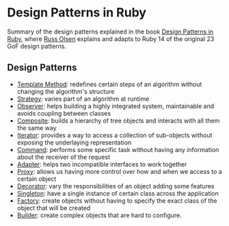 # Design Patterns in Ruby

Summary of the design patterns explained in the book [Design Patterns in Ruby](http://designpatternsinruby.com/), where [Russ Olsen](http://russolsen.com/) explains and adapts to Ruby 14 of the original 23 GoF design patterns.

## Design Patterns

* [Template Method](template_method.md): redefines certain steps of an algorithm without changing the algorithm's structure
* [Strategy](strategy.md): varies part of an algorithm at runtime
* [Observer](observer.md): helps building a highly integrated system, maintainable and avoids coupling between classes
* [Composite](composite.md): builds a hierarchy of tree objects and interacts with all them the same way
* [Iterator](iterator.md): provides a way to access a collection of sub-objects without exposing the underlaying representation
* [Command](command.md): performs some specific task without having any information about the receiver of the request
* [Adapter](adapter.md): helps two incompatible interfaces to work together
* [Proxy](proxy.md): allows us having more control over how and when we access to a certain object
* [Decorator](decorator.md): vary the responsibilities of an object adding some features
* [Singleton](singleton.md): have a single instance of certain class across the application
* [Factory](factory.md): create objects without having to specify the exact class of the object that will be created
* [Builder](builder.md): create complex objects that are hard to configure.
